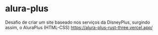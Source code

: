 # alura-plus
Desafio de criar um site baseado nos serviços da DisneyPlus, surgindo assim, o AluraPlus (HTML-CSS)
https://alura-plus-rust-three.vercel.app/
